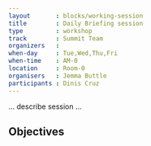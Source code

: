 ```yaml
---
layout       : blocks/working-session
title        : Daily Briefing session
type         : workshop
track        : Summit Team
organizers   :
when-day     : Tue,Wed,Thu,Fri
when-time    : AM-0
location     : Room-0
organisers   : Jemma Buttle
participants : Dinis Cruz
---
```


... describe session ...

## Objectives